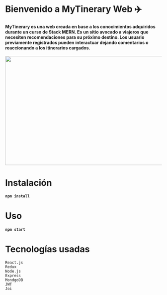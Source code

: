 # Bienvenido a MyTinerary Web ✈️

#### MyTinerary es una web creada en base a los conocimientos adquiridos durante un curso de Stack MERN. Es un sitio avocado a viajeros que necesiten recomendaciones para su próximo destino. Los usuario previamente registrados pueden interactuar dejando comentarios o reaccionando a los itinerarios cargados.

<img width="700" height="350" src="https://media.giphy.com/media/NqE7kzQtQ68iIrwEQQ/giphy.gif" >

# Instalación

#### ```npm install```

# Uso

#### ```npm start```

# Tecnologías usadas

```text
React.js
Redux
Node.js
Express 
MondgoDB
JWT
Joi
